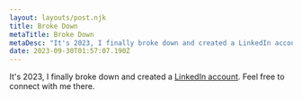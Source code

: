 ```yaml
---
layout: layouts/post.njk
title: Broke Down
metaTitle: Broke Down
metaDesc: "It's 2023, I finally broke down and created a LinkedIn account. "
date: 2023-09-30T01:57:07.190Z
---
```

It's 2023, I finally broke down and created a [LinkedIn account](https://www.linkedin.com/in/hmig/). Feel free to connect with me there. 